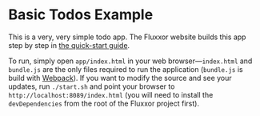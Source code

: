 Basic Todos Example
===================

This is a very, very simple todo app. The Fluxxor website builds this app step by step in [the quick-start guide](http://fluxxor.com/getting-started/quick-start.html).

To run, simply open `app/index.html` in your web browser—`index.html` and `bundle.js` are the only files required to run the application (`bundle.js` is build with [Webpack](http://webpack.github.io/)). If you want to modify the source and see your updates, run `./start.sh` and point your browser to `http://localhost:8089/index.html` (you will need to install the `devDependencies` from the root of the Fluxxor project first).

